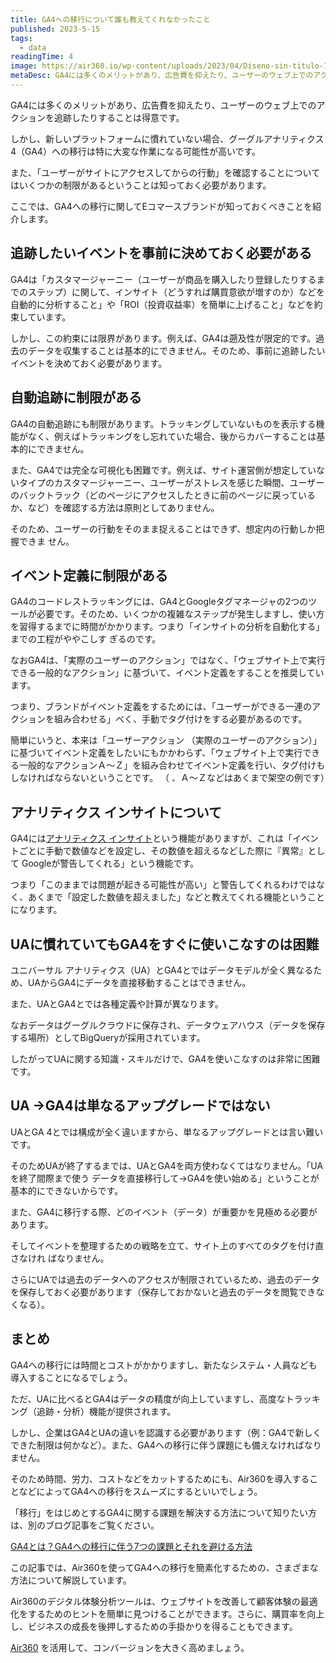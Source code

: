 ```yaml
---
title: GA4への移行について誰も教えてくれなかったこと
published: 2023-5-15
tags: 
  - data
readingTime: 4
image: https://air360.io/wp-content/uploads/2023/04/Diseno-sin-titulo-1-1024x461.png
metaDesc: GA4には多くのメリットがあり、広告費を抑えたり、ユーザーのウェブ上でのアクションを追跡したりすることは得意です。しかし、新しいプラットフォームに慣れていない場合、グーグルアナリティクス4（GA4）への移行は特に大変な作業になる可能性が高いです。
---
```


GA4には多くのメリットがあり、広告費を抑えたり、ユーザーのウェブ上でのアクションを追跡したりすることは得意です。

しかし、新しいプラットフォームに慣れていない場合、グーグルアナリティクス4（GA4）への移行は特に大変な作業になる可能性が高いです。

また、「ユーザーがサイトにアクセスしてからの行動」を確認することについてはいくつかの制限があるということは知っておく必要があります。

ここでは、GA4への移行に関してEコマースブランドが知っておくべきことを紹介します。

## 追跡したいイベントを事前に決めておく必要がある
GA4は「カスタマージャーニー（ユーザーが商品を購入したり登録したりするまでのステップ）に関して、インサイト（どうすれば購買意欲が増すのか）などを自動的に分析すること」や「ROI（投資収益率）を簡単に上げること」などを約束しています。

しかし、この約束には限界があります。例えば、GA4は遡及性が限定的です。過去のデータを収集することは基本的にできません。そのため、事前に追跡したいイベントを決めておく必要があります。

## 自動追跡に制限がある
GA4の自動追跡にも制限があります。トラッキングしていないものを表示する機能がなく、例えばトラッキングをし忘れていた場合、後からカバーすることは基本的にできません。

また、GA4では完全な可視化も困難です。例えば、サイト運営側が想定していないタイプのカスタマージャーニー、ユーザーがストレスを感じた瞬間、ユーザーのバックトラック（どのページにアクセスしたときに前のページに戻っているか、など）を確認する方法は原則としてありません。

そのため、ユーザーの行動をそのまま捉えることはできず、想定内の行動しか把握できま
せん。

## イベント定義に制限がある
GA4のコードレストラッキングには、GA4とGoogleタグマネージャの2つのツールが必要です。そのため、いくつかの複雑なステップが発生しますし、使い方を習得するまでに時間がかかります。つまり「インサイトの分析を自動化する」までの工程がややこしす
ぎるのです。

なおGA4は、「実際のユーザーのアクション」ではなく、「ウェブサイト上で実行できる一般的なアクション」に基づいて、イベント定義をすることを推奨しています。

つまり、ブランドがイベント定義をするためには、「ユーザーができる一連のアクションを組み合わせる」べく、手動でタグ付けをする必要があるのです。

簡単にいうと、本来は「ユーザーアクション （実際のユーザーのアクション）」に基づいてイベント定義をしたいにもかかわらず、「ウェブサイト上で実行できる一般的なアクションＡ～Ｚ」を組み合わせてイベント定義を行い、タグ付けもしなければならないということです。
（ 、Ａ～Ｚなどはあくまで架空の例です）

## アナリティクス インサイトについて
GA4には[アナリティクス インサイト](https://support.google.com/analytics/answer/9443595?hl=ja)という機能がありますが、これは「イベントごとに手動で数値などを設定し、その数値を超えるなどした際に『異常』として Googleが警告してくれる」という機能です。

つまり「このままでは問題が起きる可能性が高い」と警告してくれるわけではなく、あくまで「設定した数値を超えました」などと教えてくれる機能ということになります。

## UAに慣れていてもGA4をすぐに使いこなすのは困難
ユニバーサル アナリティクス（UA）とGA4とではデータモデルが全く異なるため、UAからGA4にデータを直接移動することはできません。

また、UAとGA4とでは各種定義や計算が異なります。

なおデータはグーグルクラウドに保存され、データウェアハウス（データを保存する場所）としてBigQueryが採用されています。

したがってUAに関する知識・スキルだけで、GA4を使いこなすのは非常に困難です。

## UA →GA4は単なるアップグレードではない
UAとGA 4とでは構成が全く違いますから、単なるアップグレードとは言い難いです。

そのためUAが終了するまでは、UAとGA4を両方使わなくてはなりません。「UAを終了間際まで使う データを直接移行して→GA4を使い始める」ということが基本的にできないからです。

また、GA4に移行する際、どのイベント（データ）が重要かを見極める必要があります。

そしてイベントを整理するための戦略を立て、サイト上のすべてのタグを付け直さなけれ
ばなりません。

さらにUAでは過去のデータへのアクセスが制限されているため、過去のデータを保存しておく必要があります（保存しておかないと過去のデータを閲覧できなくなる）。

## まとめ
GA4への移行には時間とコストがかかりますし、新たなシステム・人員なども導入することになるでしょう。

ただ、UAに比べるとGA4はデータの精度が向上していますし、高度なトラッキング（追跡・分析）機能が提供されます。

しかし、企業はGA4とUAの違いを認識する必要があります（例：GA4で新しくできた制限は何かなど）。また、GA4への移行に伴う課題にも備えなければなりません。

そのため時間、労力、コストなどをカットするためにも、Air360を導入することなどによってGA4への移行をスムーズにするといいでしょう。

「移行」をはじめとするGA4に関する課題を解決する方法について知りたい方は、別のブログ記事をご覧ください。

[GA4とは？GA4への移行に伴う7つの課題とそれを避ける方法](/blog/migrating-to-googles-ga4-7-headaches-and-how-to-avoid-them/)

この記事では、Air360を使ってGA4への移行を簡素化するための、さまざまな方法について解説しています。

Air360のデジタル体験分析ツールは、ウェブサイトを改善して顧客体験の最適化をするためのヒントを簡単に見つけることができます。さらに、購買率を向上し、ビジネスの成長を後押しするための手掛かりを得ることもできます。

[Air360](/request-demo/) を活用して、コンバージョンを大きく高めましょう。